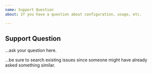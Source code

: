 ```yaml
---
name: Support Question
about: If you have a question about configuration, usage, etc.

---
```


## Support Question

...ask your question here.

...be sure to search existing issues since someone might have already asked something similar.
